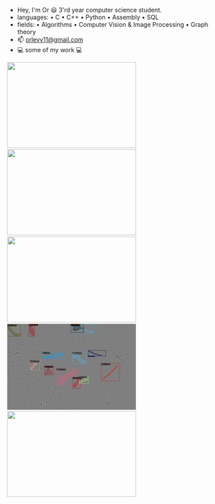 - Hey, I'm Or :smiley: 3'rd year computer science student.
- languages: • C • C++ • Python • Assembly • SQL 
- fields: • Algorithms • Computer Vision & Image Processing • Graph theory
- 📫 orlevy11@gmail.com
- :computer: some of my work :computer: 

<img src="https://github.com/207Levy/AR-Project/blob/main/ar.gif" width="300" height="200"> <img src="https://github.com/207Levy/Lane-Detection--Primitive/blob/main/ezgif.com-gif-maker.gif" width="300" height="200" />
<img src="https://github.com/207Levy/chess_detection-YOLOv3-transfer-learning/blob/main/demo.gif" width="300" height="200" /><img src="https://github.com/207Levy/Cell-Instance-Segmentation/blob/main/demo.png" width="300" height="200" />
<img src="https://github.com/207Levy/detect-the-dancer/blob/main/dance.gif" width="300" height="200" />
<!---
207Levy/207Levy is a ✨ special ✨ repository because its `README.md` (this file) appears on your GitHub profile.
You can click the Preview link to take a look at your changes.
--->
